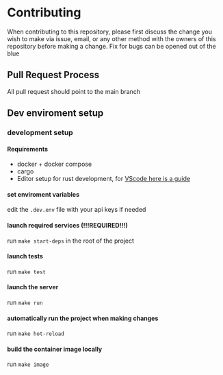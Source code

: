 # Contributing

When contributing to this repository, please first discuss the change you wish to make via issue,
email, or any other method with the owners of this repository before making a change.
Fix for bugs can be opened out of the blue

## Pull Request Process

All pull request should point to the main branch

## Dev enviroment setup
### development setup
#### Requirements

- docker + docker compose
- cargo
- Editor setup for rust development, for [VScode here is a guide](https://code.visualstudio.com/docs/languages/rust)

#### set enviroment variables

edit the `.dev.env` file with your api keys if needed

#### launch required services (!!!REQUIRED!!!)
run `make start-deps` in the root of the project

#### launch tests
run `make test`

#### launch the server
run `make run`

#### automatically run the project when making changes
run `make hot-reload`

#### build the container image locally
run `make image`
